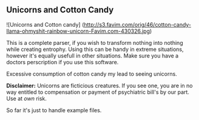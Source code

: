 ## Unicorns and Cotton Candy

![Unicorns and Cotton candy] (http://s3.favim.com/orig/46/cotton-candy-llama-ohmyshit-rainbow-unicorn-Favim.com-430326.jpg)

This is a complete parser, if you wish to transform nothing into nothing while creating entrophy. Using this
can be handy in extreme situations, however it's equally usefull in other situations. 
Make sure you have a doctors perscription if you use this software.

Excessive consumption of cotton candy my lead to seeing unicorns.

<strong>Disclaimer:</strong>
Unicorns are ficticious creatures. If you see one, you are in no way entitled to compensation or payment of psychiatric bill's by our part.
Use at <em>own </em> risk.


So far it's just to handle example files.
